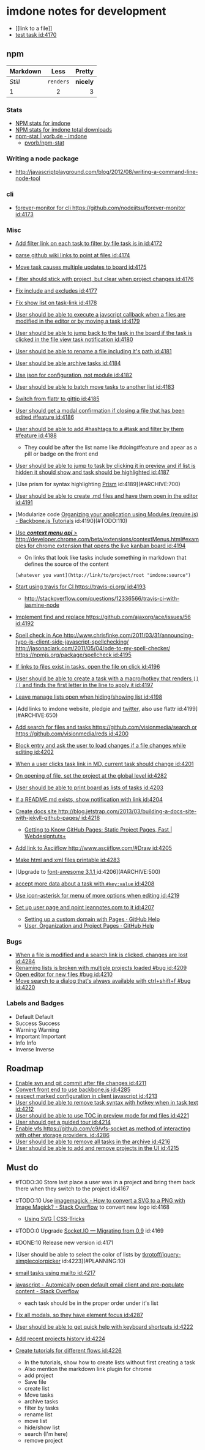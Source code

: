 imdone notes for development
==========
- [[link to a file]]
- [test task id:4170](#ARCHIVE:930)
## npm

Markdown | Less | Pretty
--- | :---: | ---:
*Still* | `renders` | **nicely**
1 | 2 | 3

### Stats  
- [NPM stats for imdone](http://isaacs.iriscouch.com/downloads/_design/app/_view/pkg?group_level=3&end_key=[%22imdone%22]&start_key=[%22imdone%22,{}]&descending=true)
- [NPM stats for imdone total downloads](http://isaacs.iriscouch.com/downloads/_design/app/_view/pkg?group_level=1&start_key=["imdone"]&end_key=["imdone",{}])
- [npm-stat | vorb.de - imdone](http://npm-stat.vorb.de/charts.html?package=imdone)
    - [pvorb/npm-stat](https://github.com/pvorb/npm-stat)

### Writing a node package
- <http://javascriptplayground.com/blog/2012/08/writing-a-command-line-node-tool>

### cli
- [forever-monitor for cli <https://github.com/nodejitsu/forever-monitor> id:4173](#ARCHIVE:850)

### Misc
- [Add filter link on each task to filter by file task is in id:4172](#ARCHIVE:460)
- [parse github wiki links to point at files id:4174](#ARCHIVE:590)
- [Move task causes multiple updates to board id:4175](#ARCHIVE:600)
- [Filter should stick with project, but clear when project changes id:4176](#ARCHIVE:540)
- [Fix include and excludes id:4177](#ARCHIVE:580)
- [Fix show list on task-link id:4178](#ARCHIVE:630) 
- [User should be able to execute a javscript callback when a files are modified in the editor or by moving a task id:4179](#ARCHIVE:570)
- [User should be able to jump back to the task in the board if the task is clicked in the file view task notification id:4180](#ARCHIVE:610)
- [User should be able to rename a file including it's path id:4181](#PLANNING:130)
- [User should be able archive tasks id:4184](#ARCHIVE:420)
- [Use json for configuration, not module id:4182](#ARCHIVE:140)
- [User should be able to batch move tasks to another list id:4183](#ARCHIVE:430)
- [Switch from flattr to gittip id:4185](#ARCHIVE:560)
- [User should get a modal confirmation if closing a file that has been edited #feature id:4186](#ARCHIVE:670)
- [User should be able to add #hashtags to a #task and filter by them #feature id:4188](#PLANNING:100)
    - They could be after the list name like #doing#feature and apear as a pill or badge on the front end
- [User should be able to jump to task by clicking it in preview and if list is hidden it should show and task should be highlighted id:4187](#ARCHIVE:660)
- [Use prism for syntax highlighting [Prism](http://prismjs.com/) id:4189](#ARCHIVE:700)
- [User should be able to create .md files and have them open in the editor id:4191](#ARCHIVE:480)
- [Modularize code [Organizing your application using Modules (require.js) - Backbone.js Tutorials](http://backbonetutorials.com/organizing-backbone-using-modules/) id:4190](#TODO:110)
- [Use ***context menu api*** > <http://developer.chrome.com/beta/extensions/contextMenus.html#examples> for chrome extension that opens the live kanban board id:4194](#TODO:160)
	- On links that look like tasks include something in markdown that defines the source of the content

	`[whatever you want](http://link/to/project/root "imdone:source")`

- [Start using travis for CI <https://travis-ci.org/> id:4193](#ARCHIVE:550)
    - <http://stackoverflow.com/questions/12336566/travis-ci-with-jasmine-node>
- [Implement find and replace <https://github.com/ajaxorg/ace/issues/56> id:4192](#TODO:150)
- [Spell check in Ace <http://www.chrisfinke.com/2011/03/31/announcing-typo-js-client-side-javascript-spellchecking/> <http://jasonaclark.com/2011/05/04/ode-to-my-spell-checker/> <https://npmjs.org/package/spellcheck> id:4195](#TODO:130)
- [If links to files exist in tasks, open the file on click id:4196](#ARCHIVE:760)
- [User should be able to create a task with a macro/hotkey that renders `[]()` and finds the first letter in the line to apply it id:4197](#ARCHIVE:0)
- [Leave manage lists open when hiding/showing list id:4198](#ARCHIVE:910)
- [Add links to imdone website, pledgie and [twitter](https://twitter.com/about/resources/buttons#tweet), also use flattr id:4199](#ARCHIVE:650)
- [Add search for files and tasks <https://github.com/visionmedia/search> or <https://github.com/visionmedia/reds> id:4200](#ARCHIVE:720)
- [Block entry and ask the user to load changes if a file changes while editing id:4202](#DONE:0)
- [When a user clicks task link in MD, current task should change id:4201](#ARCHIVE:640)
- [On opening of file, set the project at the global level id:4282](#ARCHIVE:440)
- [User should be able to print board as lists of tasks id:4203](#ARCHIVE:730)
- [If a README.md exists, show notification with link id:4204](#ARCHIVE:780)
- [Create docs site <http://blog.jetstrap.com/2013/03/building-a-docs-site-with-jekyll-github-pages/> id:4218](#ARCHIVE:690)
    - [Getting to Know GitHub Pages: Static Project Pages, Fast | Webdesigntuts+](http://webdesign.tutsplus.com/tutorials/applications/getting-to-know-github-pages-static-project-pages-fast/) 
- [Add link to Asciiflow <http://www.asciiflow.com/#Draw> id:4205](#TODO:120)
- [Make html and xml files printable id:4283](#ARCHIVE:740)
- [Upgrade to [font-awesome 3.1.1 ](http://fortawesome.github.io/Font-Awesome/icons/) id:4206](#ARCHIVE:500)
- [accept more data about a task with `#key:value` id:4208](#PLANNING:150)
- [Use icon-asterisk for menu of more options when editing id:4219](#PLANNING:160)
- [Set up user page and point leannotes.com to it id:4207](#ARCHIVE:530)
    - [Setting up a custom domain with Pages · GitHub Help](https://help.github.com/articles/setting-up-a-custom-domain-with-pages)
    - [User, Organization and Project Pages · GitHub Help](https://help.github.com/articles/user-organization-and-project-pages)
### Bugs
- [When a file is modified and a search link is clicked, changes are lost id:4284](#ARCHIVE:470)
- [Renaming lists is broken with multiple projects loaded #bug id:4209](#ARCHIVE:860)
- [Open editor for new files #bug id:4210](#ARCHIVE:510) 
- [Move search to a dialog that's always available with ctrl+shift+f #bug id:4220](#ARCHIVE:710)

### Labels and Badges
- Default <span class="label">Default</span>
- Success <span class="label label-success">Success</span>
- Warning <span class="label label-warning">Warning</span>
- Important	<span class="label label-important">Important</span>
- Info <span class="label label-info">Info</span>
- Inverse <span class="label label-inverse">Inverse</span>

Roadmap
----
- [Enable svn and git commit after file changes id:4211](#ARCHIVE:490)
- [Convert front end to use backbone.js id:4285](#TODO:140)
- [respect marked configuration in client javascript id:4213](#TODO:170)
- [User should be able to remove task syntax with hotkey when in task text id:4212](#PLANNING:140)
- [User should be able to use TOC in preview mode for md files id:4221](#ARCHIVE:680)
- [User should get a guided tour id:4214](#ARCHIVE:120)
- [Enable vfs <https://github.com/c9/vfs-socket> as method of interacting with other storage providers. id:4286](#ARCHIVE:520)
- [User should be able to remove all tasks in the archive id:4216](#PLANNING:50)
- [User should be able to add and remove projects in the UI id:4215](#ARCHIVE:70)

Must do
----
- #TODO:30 Store last place a user was in a project and bring them back there when they switch to the project id:4167
- #TODO:10 Use [imagemagick - How to convert a SVG to a PNG with Image Magick? - Stack Overflow](http://stackoverflow.com/questions/9853325/how-to-convert-a-svg-to-a-png-with-image-magick) to convert new logo id:4168
  - [Using SVG | CSS-Tricks](http://css-tricks.com/using-svg/)
- #TODO:0 Upgrade [Socket.IO — Migrating from 0.9](http://socket.io/docs/migrating-from-0-9/) id:4169
- #DONE:10 Release new version id:4171
- [User should be able to select the color of lists by [tkrotoff/jquery-simplecolorpicker](https://github.com/tkrotoff/jquery-simplecolorpicker) id:4223](#PLANNING:10)
- [email tasks using mailto id:4217](#PLANNING:20)
- [javascript - Automically open default email client and pre-populate content - Stack Overflow](http://stackoverflow.com/questions/13231125/automically-open-default-email-client-and-pre-populate-content)
  - each task should be in the proper order under it's list


- [Fix all modals, so they have element focus id:4287](#ARCHIVE:50)

- [User should be able to get quick help with keyboard shortcuts id:4222](#ARCHIVE:40)

- [Add recent projects history id:4224](#ARCHIVE:10)

- [Create tutorials for different flows id:4226](#ARCHIVE:30)
  - In the tutorials, show how to create lists without first creating a task
  - Also mention the markdown link plugin for chrome
  - add project
  - Save file
  - create list
  - Move tasks
  - archive tasks
  - filter by tasks
  - rename list
  - move list
  - hide/show list
  - search (I'm here)
  - remove project
